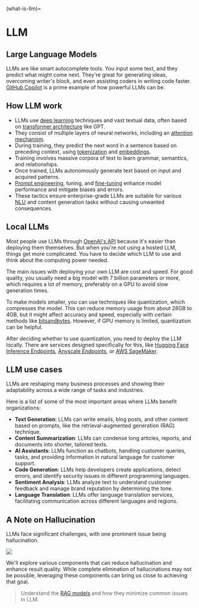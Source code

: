 (what-is-llm)=
# LLM

## Large Language Models

LLMs are like smart autocomplete tools. You input some text, and they predict what might come next. They're great for generating ideas, overcoming writer's block, and even assisting coders in writing code faster. [GitHub Copilot](https://github.com/features/copilot) is a prime example of how powerful LLMs can be.

## How LLM work

- LLMs use [deep learning](https://en.wikipedia.org/wiki/Deep_learning) techniques and vast textual data, often based on [transformer architecture](https://en.wikipedia.org/wiki/Transformer_(deep_learning_architecture)) like GPT.
- They consist of multiple layers of neural networks, including an [attention mechanism](https://en.wikipedia.org/wiki/Attention_(machine_learning)).
- During training, they predict the next word in a sentence based on preceding context, using [tokenization](https://en.wikipedia.org/wiki/Lexical_analysis#Tokenization) and [embeddings](https://en.wikipedia.org/wiki/Word_embedding).
- Training involves massive corpora of text to learn grammar, semantics, and relationships.
- Once trained, LLMs autonomously generate text based on input and acquired patterns.
- [Prompt engineering](https://en.wikipedia.org/wiki/Prompt_engineering), tuning, and [fine-tuning](https://en.wikipedia.org/wiki/Fine-tuning_(deep_learning)) enhance model performance and mitigate biases and errors.
- These tactics ensure enterprise-grade LLMs are suitable for various [NLU](https://en.wikipedia.org/wiki/Natural-language_understanding) and content generation tasks without causing unwanted consequences.


## Local LLMs

Most people use LLMs through [OpenAI's API](https://openai.com/blog/openai-api) because it's easier than deploying them themselves. But when you're not using a hosted LLM, things get more complicated. You have to decide which LLM to use and think about the computing power needed.

The main issues with deploying your own LLM are cost and speed. For good quality, you usually need a big model with 7 billion parameters or more, which requires a lot of memory, preferably on a GPU to avoid slow generation times.

To make models smaller, you can use techniques like quantization, which compresses the model. This can reduce memory usage from about 28GB to 4GB, but it might affect accuracy and speed, especially with certain methods like [bitsandbytes](https://huggingface.co/blog/4bit-transformers-bitsandbytes). However, if GPU memory is limited, quantization can be helpful.

After deciding whether to use quantization, you need to deploy the LLM locally. There are services designed specifically for this, like [Hugging Face Inference Endpoints](https://huggingface.co/inference-endpoints/dedicated), [Anyscale Endpoints](https://www.anyscale.com/blog/anyscale-endpoints-fast-and-scalable-llm-apis), or [AWS SageMaker](https://aws.amazon.com/sagemaker/).

## LLM use cases 

LLMs are reshaping many business processes and showing their adaptability across a wide range of tasks and industries.

Here is a list of some of the most important areas where LLMs benefit organizations:

- **Text Generation**: LLMs can write emails, blog posts, and other content based on prompts, like the retrieval-augmented generation (RAG) technique.
- **Content Summarization**: LLMs can condense long articles, reports, and documents into shorter, tailored texts.
- **AI Assistants**: LLMs function as chatbots, handling customer queries, tasks, and providing information in natural language for customer support.
- **Code Generation**: LLMs help developers create applications, detect errors, and identify security issues in different programming languages.
- **Sentiment Analysis**: LLMs analyze text to understand customer feedback and manage brand reputation by determining the tone.
- **Language Translation**: LLMs offer language translation services, facilitating communication across different languages and regions.


## A Note on Hallucination

LLMs face significant challenges, with one prominent issue being hallucination.

![](https://cdn.sanity.io/images/vr8gru94/production/e16a232e13c17c9b2934b65c486914922208d1b1-2404x1208.png)

We'll explore various components that can reduce hallucination and enhance result quality. While complete elimination of hallucinations may not be possible, leveraging these components can bring us close to achieving that goal.

> Understand the [RAG models](./rag_model.md) and how they minimize common issues in LLM.
